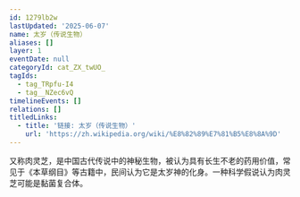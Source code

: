 ```yaml
---
id: 1279lb2w
lastUpdated: '2025-06-07'
name: 太岁（传说生物）
aliases: []
layer: 1
eventDate: null
categoryId: cat_ZX_twUO_
tagIds:
  - tag_TRpfu-I4
  - tag__NZec6vQ
timelineEvents: []
relations: []
titledLinks:
  - title: '链接: 太岁（传说生物）'
    url: 'https://zh.wikipedia.org/wiki/%E8%82%89%E7%81%B5%E8%8A%9D'
---
```

又称肉灵芝，是中国古代传说中的神秘生物，被认为具有长生不老的药用价值，常见于《本草纲目》等古籍中，民间认为它是太岁神的化身。一种科学假说认为肉灵芝可能是黏菌复合体。
